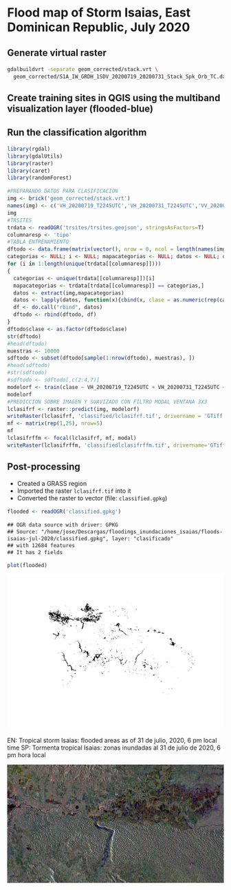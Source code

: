 Flood map of Storm Isaias, East Dominican Republic, July 2020
================

Generate virtual raster
-----------------------

``` bash
gdalbuildvrt -separate geom_corrected/stack.vrt \
  geom_corrected/S1A_IW_GRDH_1SDV_20200719_20200731_Stack_Spk_Orb_TC.data/*.img
```

Create training sites in QGIS using the multiband visualization layer (flooded-blue)
------------------------------------------------------------------------------------

Run the classification algorithm
--------------------------------

``` r
library(rgdal)
library(gdalUtils)
library(raster)
library(caret)
library(randomForest)
```

``` r
#PREPARANDO DATOS PARA CLASIFICACION
img <- brick('geom_corrected/stack.vrt')
names(img) <- c('VH_20200719_T2245UTC','VH_20200731_T2245UTC','VV_20200719_T2245UTC','VV_20200731_T2245UTC')
img
#TRSITES
trdata <- readOGR('trsites/trsites.geojson', stringsAsFactors=T)
columnaresp <- 'tipo'
#TABLA ENTRENAMIENTO
dftodo <- data.frame(matrix(vector(), nrow = 0, ncol = length(names(img)) + 1))
categorias <- NULL; i <- NULL; mapacategorias <- NULL; datos <- NULL; df <- NULL
for (i in 1:length(unique(trdata[[columnaresp]])))
{
  categorias <- unique(trdata[[columnaresp]])[i]
  mapacategorias <- trdata[trdata[[columnaresp]] == categorias,]
  datos <- extract(img,mapacategorias)
  datos <- lapply(datos, function(x){cbind(x, clase = as.numeric(rep(categorias, nrow(x))))})
  df <- do.call("rbind", datos)
  dftodo <- rbind(dftodo, df)
}
dftodo$clase <- as.factor(dftodo$clase)
str(dftodo)
#head(dftodo)
muestras <- 10000
sdftodo <- subset(dftodo[sample(1:nrow(dftodo), muestras), ])
#head(sdftodo)
#str(sdftodo)
#sdftodo <- sdftodo[,c(2:4,7)]
modelorf <- train(clase ~ VH_20200719_T2245UTC + VH_20200731_T2245UTC + VV_20200719_T2245UTC + VV_20200731_T2245UTC, method = "rf", sdftodo)
modelorf
#PREDICCION SOBRE IMAGEN Y SUAVIZADO CON FILTRO MODAL VENTANA 3X3
lclasifrf <- raster::predict(img, modelorf)
writeRaster(lclasifrf, 'classified/lclasifrf.tif', drivername = 'GTiff')
mf <- matrix(rep(1,25), nrow=5)
mf
lclasifrffm <- focal(lclasifrf, mf, modal)
writeRaster(lclasifrffm, 'classifiedlclasifrffm.tif', drivername='GTiff')
```

Post-processing
---------------

-   Created a GRASS region
-   Imported the raster `lclasifrf.tif` into it
-   Converted the raster to vector (file: `classified.gpkg`)

``` r
flooded <- readOGR('classified.gpkg')
```

    ## OGR data source with driver: GPKG 
    ## Source: "/home/jose/Descargas/floodings_inundaciones_isaias/floods-isaias-jul-2020/classified.gpkg", layer: "clasificado"
    ## with 12684 features
    ## It has 2 fields

``` r
plot(flooded)
```

![](README_files/figure-markdown_github/unnamed-chunk-4-1.png)

EN: Tropical storm Isaias: flooded areas as of 31 de julio, 2020, 6 pm local time SP: Tormenta tropical Isaias: zonas inundadas al 31 de julio de 2020, 6 pm hora local

![](gif/gif.gif)
